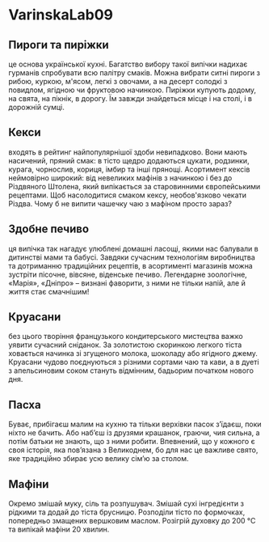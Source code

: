 # VarinskaLab09
<!DOCTYPE html>
<html lang="en">
<head>
    <meta charset="UTF-8">
    <title>Завдання 1</title>
    <link rel="stylesheet" href="style.css">
</head>
<body>
<div class="one">
    <h2 class="two">Пироги та пиріжки</h2>
    <p>
        це основа української кухні. Багатство вибору такої випічки надихає гурманів спробувати всю палітру смаків.
        Можна вибрати ситні пироги з рибою, куркою, м'ясом, легкі з овочами, а на десерт солодкі з
        повидлом, ягідною чи фруктовою начинкою. Пиріжки купують додому, на свята, на пікнік, в дорогу. Їм завжди знайдеться місце
        і на столі, і в дорожній сумці.
    </p>
    <h2 class="three">Кекси</h2>
    <p>
        входять в рейтинг найпопулярнішої здоби невипадково. Вони мають насичений, пряний смак: в тісто щедро додаються цукати,
        родзинки, курага, чорнослив, кориця, імбир та інші прянощі. Асортимент кексів неймовірно широкий: від невеликих
        мафінів з начинкою і без до Різдвяного Штолена, який випікається за старовинними європейськими рецептами.
        Щоб насолодитися смаком кексу, необов'язково чекати Різдва. Чому б не випити чашечку чаю з мафiном просто зараз?
    </p>
    <h2 class="four">Здобне печиво</h2>
    <p>
        ця випічка так нагадує улюблені домашні ласощі, якими нас балували в дитинстві мами та бабусі. Завдяки сучасним
        технологіям виробництва та дотриманню традиційних рецептів, в асортименті магазинів можна зустріти пісочне, вівсяне,
        віденське печиво. Легендарне зоологічне, «Марія», «Дніпро» – визнані фаворити, з ними не тільки напій, але й життя
        стає смачнішим!
    </p>
    <h2 class="two">Круасани</h2>
    <p>
        без цього творіння французького кондитерського мистецтва важко уявити сучасний сніданок. За золотистою скоринкою
        легкого тіста ховається начинка зі згущеного молока, шоколаду
        або ягідного джему. Круасани чудово поєднуються з різними сортами чаю та кави, а в дуеті з апельсиновим соком стануть відмінним,
        бадьорим початком нового дня.
    </p>
    <h2 class="three">Пасха</h2>
    <p>
        Буває, прибігаєш малим на кухню та тільки верхівки пасок з’їдаєш, поки ніхто не бачить. Або наб’єш із друзями крашанок,
        граючи, чия сильна, а потім батьки не знають, що з ними робити. Впевнений, що у кожного є своя історія, яка пов’язана з
        Великоднем, бо для нас це важливе свято, яке традиційно збирає усю велику сім’ю за столом.
    </p>
    <h2 class="four">Мафіни</h2>
    <p>
        Окремо змішай муку, сіль та розпушувач. Змішай сухі інгредієнти з рідкими та додай до тіста брусницю. Розподіли
        тісто по формочках, попередньо змащених вершковим маслом. Розігрій духовку до 200 °C та випікай мафіни 20 хвилин.
    </p>
</div>
</body>
</html>

